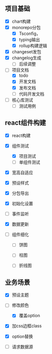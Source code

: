 ## 项目基础
- [x] chart构建
- [x] monorepo分包
  - [x] Tsconfig，
  - [x] typing输出
  - [x] rollup构建逻辑
- [x] changeset发包
- [x] changelog生成
  - [ ] 后续调整

- [ ] 项目文档
  - [x] todo
  - [x] 开发文档
  - [x] 发布文档
  - [ ] 代码开发文档
- [ ] 核心库测试
  - [ ] 测试用例

## react组件构建

- [x] react构建
- [x] 组件测试
  - [x] 项目测试
  - [ ] 单组件测试
- [x] 宽高自适应

- [x] 预设样式

- [x] 分包导出

- [x] 初始化设置

- [ ] 事件监听

- [x] 数据更新

- [ ] 组件细化

  - [ ] 饼图

  - [ ] 柱图

  - [ ] 折线图

## 业务场景

- [x] 预设主题
- [ ] 修改颜色
  - [x] 覆盖option

- [x] 加css边框class
- [x] option替换
- [ ] 请求数据源

